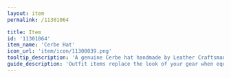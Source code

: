 ```yaml
---
layout: item
permalink: /11301064

title: Item
id: '11301064'
item_name: 'Cerbe Hat'
icon_url: 'item/icon/11300039.png'
tooltip_description: 'A genuine Cerbe hat handmade by Leather Craftsman Lavoy.'
guide_description: 'Outfit items replace the look of your gear when equipped.'
---
```

